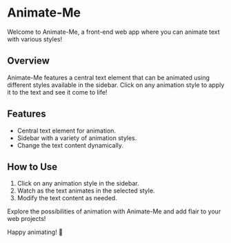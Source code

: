 # Animate-Me

Welcome to Animate-Me, a front-end web app where you can animate text with various styles! 

## Overview

Animate-Me features a central text element that can be animated using different styles available in the sidebar. Click on any animation style to apply it to the text and see it come to life!

## Features

- Central text element for animation.
- Sidebar with a variety of animation styles.
- Change the text content dynamically.

## How to Use

1. Click on any animation style in the sidebar.
2. Watch as the text animates in the selected style.
3. Modify the text content as needed.

Explore the possibilities of animation with Animate-Me and add flair to your web projects!

Happy animating! 🎉
